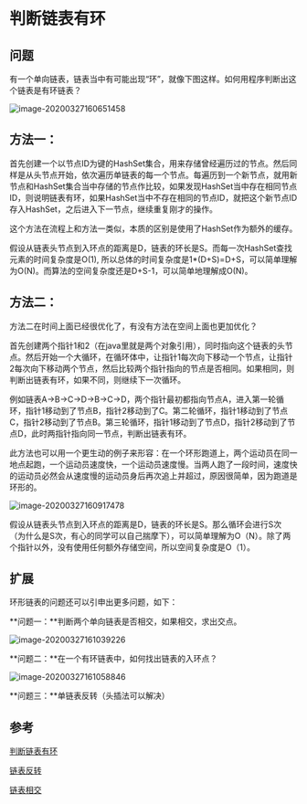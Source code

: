 # 判断链表有环



## 问题

有一个单向链表，链表当中有可能出现“环”，就像下图这样。如何用程序判断出这个链表是有环链表？

![image-20200327160651458](https://tva1.sinaimg.cn/large/00831rSTgy1gd8jt7fpozj30gp0720uq.jpg)





## 方法一：

首先创建一个以节点ID为键的HashSet集合，用来存储曾经遍历过的节点。然后同样是从头节点开始，依次遍历单链表的每一个节点。每遍历到一个新节点，就用新节点和HashSet集合当中存储的节点作比较，如果发现HashSet当中存在相同节点ID，则说明链表有环，如果HashSet当中不存在相同的节点ID，就把这个新节点ID存入HashSet，之后进入下一节点，继续重复刚才的操作。

这个方法在流程上和方法一类似，本质的区别是使用了HashSet作为额外的缓存。

假设从链表头节点到入环点的距离是D，链表的环长是S。而每一次HashSet查找元素的时间复杂度是O(1), 所以总体的时间复杂度是1*(D+S)=D+S，可以简单理解为O(N)。而算法的空间复杂度还是D+S-1，可以简单地理解成O(N)。





## 方法二：

方法二在时间上面已经很优化了，有没有方法在空间上面也更加优化？

首先创建两个指针1和2（在java里就是两个对象引用），同时指向这个链表的头节点。然后开始一个大循环，在循环体中，让指针1每次向下移动一个节点，让指针2每次向下移动两个节点，然后比较两个指针指向的节点是否相同。如果相同，则判断出链表有环，如果不同，则继续下一次循环。

例如链表A->B->C->D->B->C->D，两个指针最初都指向节点A，进入第一轮循环，指针1移动到了节点B，指针2移动到了C。第二轮循环，指针1移动到了节点C，指针2移动到了节点B。第三轮循环，指针1移动到了节点D，指针2移动到了节点D，此时两指针指向同一节点，判断出链表有环。

此方法也可以用一个更生动的例子来形容：在一个环形跑道上，两个运动员在同一地点起跑，一个运动员速度快，一个运动员速度慢。当两人跑了一段时间，速度快的运动员必然会从速度慢的运动员身后再次追上并超过，原因很简单，因为跑道是环形的。

![image-20200327160917478](https://tva1.sinaimg.cn/large/00831rSTgy1gd8jvow672j30b808c7a4.jpg)

假设从链表头节点到入环点的距离是D，链表的环长是S。那么循环会进行S次（为什么是S次，有心的同学可以自己揣摩下），可以简单理解为O（N）。除了两个指针以外，没有使用任何额外存储空间，所以空间复杂度是O（1）。





## 扩展

环形链表的问题还可以引申出更多问题，如下：



**问题一：**判断两个单向链表是否相交，如果相交，求出交点。

![image-20200327161039226](https://tva1.sinaimg.cn/large/00831rSTgy1gd8jx3tr7qj30h704ojsy.jpg)





**问题二：**在一个有环链表中，如何找出链表的入环点？

![image-20200327161058846](https://tva1.sinaimg.cn/large/00831rSTgy1gd8jxg3bgej30hf071di1.jpg)



**问题三：**单链表反转（头插法可以解决）







## 参考

[判断链表有环](https://www.cnblogs.com/qingyunzong/p/9143321.html)

[链表反转](https://www.jianshu.com/p/d201e6a00e3f)

[链表相交](https://www.jianshu.com/p/634c147fe2a9)

